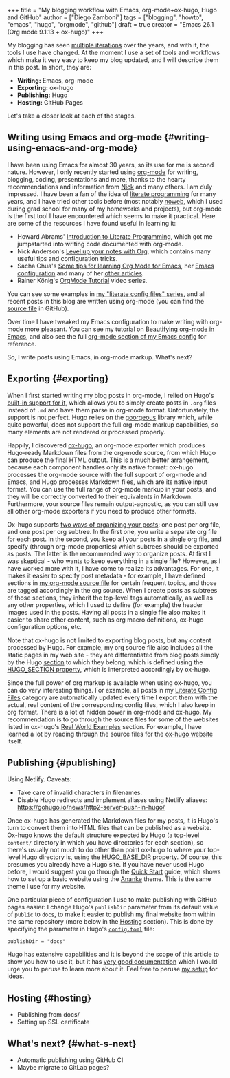 +++
title = "My blogging workflow with Emacs, org-mode+ox-hugo, Hugo and GitHub"
author = ["Diego Zamboni"]
tags = ["blogging", "howto", "emacs", "hugo", "orgmode", "github"]
draft = true
creator = "Emacs 26.1 (Org mode 9.1.13 + ox-hugo)"
+++

My blogging has seen [multiple iterations](/about/#my-online-past) over the years, and with it, the tools I use have changed. At the moment I use a set of tools and workflows which make it very easy to keep my blog updated, and I will describe them in this post. In short, they are:

-   **Writing:** Emacs, org-mode
-   **Exporting:** ox-hugo
-   **Publishing:** Hugo
-   **Hosting:** GitHub Pages

Let's take a closer look at each of the stages.


## Writing using Emacs and org-mode {#writing-using-emacs-and-org-mode}

I have been using Emacs for almost 30 years, so its use for me is second nature. However, I only recently started using [org-mode](https://orgmode.org/) for writing, blogging, coding, presentations and more, thanks to the hearty recommendations and information from [Nick](http://www.cmdln.org/) and many others. I am duly impressed. I have been a fan of the idea of [literate programming](https://en.wikipedia.org/wiki/Literate%5Fprogramming) for many years, and I have tried other tools before (most notably [noweb](https://www.cs.tufts.edu/~nr/noweb/), which I used during grad school for many of my homeworks and projects), but org-mode is the first tool I have encountered which seems to make it practical. Here are some of the resources I have found useful in learning it:

-   Howard Abrams' [Introduction to Literate Programming](http://www.howardism.org/Technical/Emacs/literate-programming-tutorial.html), which got me jumpstarted into writing code documented with org-mode.
-   Nick Anderson's [Level up your notes with Org](https://github.com/nickanderson/Level-up-your-notes-with-Org), which contains many useful tips and configuration tricks.
-   Sacha Chua's [Some tips for learning Org Mode for Emacs](http://sachachua.com/blog/2014/01/tips-learning-org-mode-emacs/), her [Emacs configuration](http://pages.sachachua.com/.emacs.d/Sacha.html) and many of her [other articles](http://sachachua.com/blog/category/emacs/).
-   Rainer König's [OrgMode Tutorial](https://www.youtube.com/playlist?list=PLVtKhBrRV%5FZkPnBtt%5FTD1Cs9PJlU0IIdE) video series.

You can see some examples in [my "literate config files" series](/tags/literateconfig/), and all recent posts in this blog are written using org-mode (you can find the [source file](https://github.com/zzamboni/zzamboni.org/blob/master/content-org/zzamboni.org) in GitHub).

Over time I have tweaked my Emacs configuration to make writing with org-mode more pleasant. You can see my tutorial on [Beautifying org-mode in Emacs](/post/beautifying-org-mode-in-emacs/), and also see the full [org-mode section of my Emacs config](/post/my-emacs-configuration-with-commentary/#org-mode) for reference.

So, I write posts using Emacs, in org-mode markup. What's next?


## Exporting {#exporting}

When I first started writing my blog posts in org-mode, I relied on Hugo's [built-in support for it](https://gohugo.io/content-management/formats/), which allows you to simply create posts in `.org` files instead of `.md` and have them parse in org-mode format. Unfortunately, the support is not perfect. Hugo relies on the [goorgeous](https://github.com/chaseadamsio/goorgeous) library which, while quite powerful, does not support the full org-mode markup capabilities, so many elements are not rendered or processed properly.

Happily, I discovered [ox-hugo](https://ox-hugo.scripter.co/), an org-mode exporter which produces Hugo-ready Markdown files from the org-mode source, from which Hugo can produce the final HTML output. This is a much better arrangement, because each component handles only its native format: ox-hugo processes the org-mode source with the full support of org-mode and Emacs, and Hugo processes Markdown files, which are its native input format. You can use the full range of org-mode markup in your posts, and they will be correctly converted to their equivalents in Markdown. Furthermore, your source files remain output-agnostic, as you can still use all other org-mode exporters if you need to produce other formats.

Ox-hugo supports [two ways of organizing your posts](https://ox-hugo.scripter.co/#screenshot-one-post-per-subtree): one post per org file, and one post per org subtree. In the first one, you write a separate org file for each post. In the second, you keep all your posts in a single org file, and specify (through org-mode properties) which subtrees should be exported as posts. The latter is the recommended way to organize posts. At first I was skeptical - who wants to keep everything in a single file? However, as I have worked more with it, I have come to realize its advantages. For one, it makes it easier to specify post metadata - for example, I have defined sections in [my org-mode source file](https://github.com/zzamboni/zzamboni.org/blob/master/content-org/zzamboni.org) for certain frequent topics, and those are tagged accordingly in the org source. When I create posts as subtrees of those sections, they inherit the top-level tags automatically, as well as any other properties, which I used to define (for example) the header images used in the posts. Having all posts in a single file also makes it easier to share other content, such as org macro definitions, ox-hugo configuration options, etc.

Note that ox-hugo is not limited to exporting blog posts, but any content processed by Hugo. For example, my org source file also includes all the static pages in my web site - they are differentiated from blog posts simply by the Hugo [section](https://gohugo.io/content-management/sections/) to which they belong, which is defined using the [HUGO\_SECTION property](https://ox-hugo.scripter.co/doc/usage/#before-you-export), which is interpreted accordingly by ox-hugo.

Since the full power of org markup is available when using ox-hugo, you can do very interesting things. For example, all posts in my [Literate Config Files](/tags/literateconfig/) category are automatically updated every time I export them with the actual, real content of the corresponding config files, which I also keep in org format. There is a lot of hidden power in org-mode and ox-hugo. My recommendation is to go through the source files for some of the websites listed in ox-hugo's [Real World Examples](https://ox-hugo.scripter.co/doc/examples/) section. For example, I have learned a lot by reading through the source files for the [ox-hugo website](https://github.com/kaushalmodi/ox-hugo/tree/master/doc) itself.


## Publishing {#publishing}

Using Netlify. Caveats:

-   Take care of invalid characters in filenames.
-   Disable Hugo redirects and implement aliases using Netlify aliases: <https://gohugo.io/news/http2-server-push-in-hugo/>

Once ox-hugo has generated the Markdown files for my posts, it is Hugo's turn to convert them into HTML files that can be published as a website. Ox-hugo knows the default structure expected by Hugo (a top-level `content/` directory in which you have directories for each section), so there's usually not much to do other than point ox-hugo to where your top-level Hugo directory is, using the [HUGO\_BASE\_DIR](https://ox-hugo.scripter.co/doc/usage/#before-you-export) property. Of course, this presumes you already have a Hugo site. If you have never used Hugo before, I would suggest you go through the [Quick Start](http://gohugo.io/getting-started/quick-start/) guide, which shows how to set up a basic website using the [Ananke](https://github.com/budparr/gohugo-theme-ananke) theme. This is the same theme I use for my website.

One particular piece of configuration I use to make publishing with GitHub pages easier: I change Hugo's `publishDir` parameter from its default value of `public` to `docs`, to make it easier to publish my final website from within the same repository (more below in the [Hosting](#hosting) section). This is done by specifying the parameter in Hugo's [`config.toml`](https://github.com/zzamboni/zzamboni.org/blob/master/config.toml#L9) file:

```conf-toml
publishDir = "docs"
```

Hugo has extensive capabilities and it is beyond the scope of this article to show you how to use it, but it has [very good documentation](https://gohugo.io/documentation/) which I would urge you to peruse to learn more about it. Feel free to peruse [my setup](https://github.com/zzamboni/zzamboni.org/blob/master/content-org/zzamboni.org) for ideas.


## Hosting {#hosting}

-   Publishing from docs/
-   Setting up SSL certificate


## What's next? {#what-s-next}

-   Automatic publishing using GitHub CI
-   Maybe migrate to GitLab pages?
